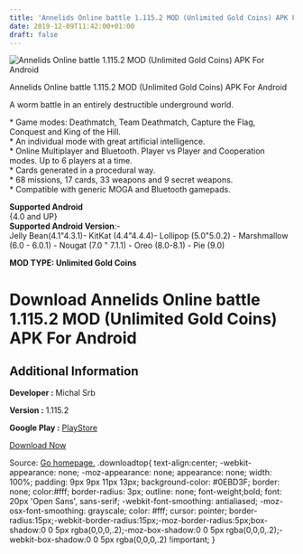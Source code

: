 ```yaml
---
title: 'Annelids Online battle 1.115.2 MOD (Unlimited Gold Coins) APK For Android'
date: 2019-12-09T11:42:00+01:00
draft: false
---
```


![Annelids Online battle 1.115.2 MOD (Unlimited Gold Coins) APK For Android](https://i2.wp.com/apkhome.net/wp-content/uploads/2019/11/Annelids-Online-battle-1.png "Annelids Online battle 1.115.2 MOD (Unlimited Gold Coins) APK For Android")

  

Annelids Online battle 1.115.2 MOD (Unlimited Gold Coins) APK For Android

A worm battle in an entirely destructible underground world.

\* Game modes: Deathmatch, Team Deathmatch, Capture the Flag, Conquest and King of the Hill.  
\* An individual mode with great artificial intelligence.  
\* Online Multiplayer and Bluetooth. Player vs Player and Cooperation modes. Up to 6 players at a time.  
\* Cards generated in a procedural way.  
\* 68 missions, 17 cards, 33 weapons and 9 secret weapons.  
\* Compatible with generic MOGA and Bluetooth gamepads.

**Supported Android**  
{4.0 and UP}  
**Supported Android Version**:-  
Jelly Bean(4.1"4.3.1)- KitKat (4.4"4.4.4)- Lollipop (5.0"5.0.2) - Marshmallow (6.0 - 6.0.1) - Nougat (7.0 " 7.1.1) - Oreo (8.0-8.1) - Pie (9.0)

**MOD TYPE: Unlimited Gold Coins**

Download Annelids Online battle 1.115.2 MOD (Unlimited Gold Coins) APK For Android
==================================================================================

Additional Information
----------------------

**Developer :** Michal Srb

**Version :** 1.115.2

**Google Play :** [PlayStore](https://play.google.com/store/apps/details?id=cz.gdmt.AnnelidsDemo)

  

[Download Now](https://store4app.co/post/annelids-online-battle-1-115-2-mod-unlimited-gold-coins-apk-for-android_1574931272)

  
Source: [Go homepage.](https://store4app.co/post/annelids-online-battle-1-115-2-mod-unlimited-gold-coins-apk-for-android_1574931272) .downloadtop{ text-align:center; -webkit-appearance: none; -moz-appearance: none; appearance: none; width: 100%; padding: 9px 9px 11px 13px; background-color: #0EBD3F; border: none; color:#fff; border-radius: 3px; outline: none; font-weight;bold; font: 20px 'Open Sans', sans-serif; -webkit-font-smoothing: antialiased; -moz-osx-font-smoothing: grayscale; color: #fff; cursor: pointer; border-radius:15px;-webkit-border-radius:15px;-moz-border-radius:5px;box-shadow:0 0 5px rgba(0,0,0,.2);-moz-box-shadow:0 0 5px rgba(0,0,0,.2);-webkit-box-shadow:0 0 5px rgba(0,0,0,.2) !important; }